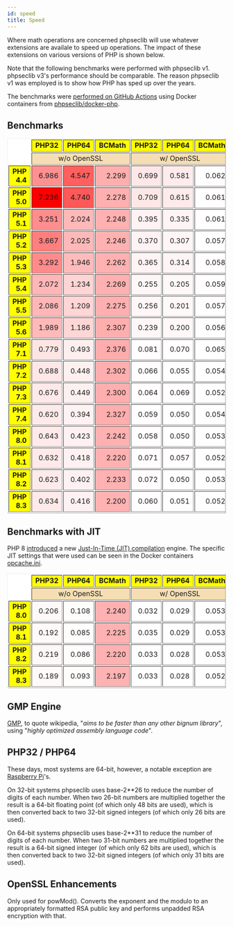 ```yaml
---
id: speed
title: Speed
---
```


<style>
table { border: 1px outset; zborder-spacing: 2px; border-collapse: separate }
td { border: 1px inset gray; zpadding: 3px }
thead { background: yellow }
thead td { font-weight: bold }
tbody td {text-align: right }
</style>

Where math operations are concerned phpseclib will use whatever extensions are availale to speed up operations. The impact of these extensions on various versions of PHP is shown below.

Note that the following benchmarks were performed with phpseclib v1. phpseclib v3's performance should be comparable. The reason phpseclib v1 was employed is to show how PHP has sped up over the years.

The benchmarks were [performed on GitHub Actions](https://github.com/phpseclib/benchmarks) using Docker containers from [phpseclib/docker-php](https://github.com/phpseclib/docker-php).

## Benchmarks

<table border="1">
  <thead>
    <tr><td style="border: 0; background: white"></td><td>PHP32</td><td>PHP64</td><td>BCMath</td><td>PHP32</td><td>PHP64</td><td>BCMath</td><td>GMP</td></tr>
    <tr><td style="border: 0; background: white"></td><td colspan="3" style="background: wheat; font-weight: normal; text-align: center">w/o OpenSSL</td><td colspan="3" style="background: wheat; font-weight: normal; text-align: center">w/ OpenSSL</td><td style="border: 0; background: white"></td></tr>
  </thead>
  <tbody>
<tr><td style="background: yellow"><b>PHP 4.4</b></td><td style="background: #ff9090">6.986</td></td><td style="background: #ff5f5f">4.547</td></td><td style="background: #ffaeae">2.299</td></td><td style="background: #ffe7e7">0.699</td></td><td style="background: #ffebeb">0.581</td></td><td style="background: #fffdfd">0.062</td></td><td style="background: #ffffff">0.002</td></td></tr><tr><td style="background: yellow"><b>PHP 5.0</b></td><td style="background: #ff0000">7.236</td></td><td style="background: #ff5858">4.740</td></td><td style="background: #ffafaf">2.278</td></td><td style="background: #ffe7e7">0.709</td></td><td style="background: #ffeaea">0.615</td></td><td style="background: #fffdfd">0.061</td></td><td style="background: #ffffff">0.002</td></td></tr><tr><td style="background: yellow"><b>PHP 5.1</b></td><td style="background: #ff8d8d">3.251</td></td><td style="background: #ffb8b8">2.024</td></td><td style="background: #ffb0b0">2.248</td></td><td style="background: #fff2f2">0.395</td></td><td style="background: #fff4f4">0.335</td></td><td style="background: #fffdfd">0.061</td></td><td style="background: #ffffff">0.002</td></td></tr><tr><td style="background: yellow"><b>PHP 5.2</b></td><td style="background: #ff7e7e">3.667</td></td><td style="background: #ffb8b8">2.025</td></td><td style="background: #ffb0b0">2.246</td></td><td style="background: #fff2f2">0.370</td></td><td style="background: #fff5f5">0.307</td></td><td style="background: #fffefe">0.057</td></td><td style="background: #ffffff">0.002</td></td></tr><tr><td style="background: yellow"><b>PHP 5.3</b></td><td style="background: #ff8b8b">3.292</td></td><td style="background: #ffbbbb">1.946</td></td><td style="background: #ffb0b0">2.262</td></td><td style="background: #fff3f3">0.365</td></td><td style="background: #fff4f4">0.314</td></td><td style="background: #fffdfd">0.058</td></td><td style="background: #ffffff">0.002</td></td></tr><tr><td style="background: yellow"><b>PHP 5.4</b></td><td style="background: #ffb6b6">2.072</td></td><td style="background: #ffd4d4">1.234</td></td><td style="background: #ffb0b0">2.269</td></td><td style="background: #fff7f7">0.255</td></td><td style="background: #fff8f8">0.205</td></td><td style="background: #fffdfd">0.059</td></td><td style="background: #ffffff">0.002</td></td></tr><tr><td style="background: yellow"><b>PHP 5.5</b></td><td style="background: #ffb6b6">2.086</td></td><td style="background: #ffd5d5">1.209</td></td><td style="background: #ffafaf">2.275</td></td><td style="background: #fff6f6">0.256</td></td><td style="background: #fff8f8">0.201</td></td><td style="background: #fffefe">0.057</td></td><td style="background: #ffffff">0.002</td></td></tr><tr><td style="background: yellow"><b>PHP 5.6</b></td><td style="background: #ffb9b9">1.989</td></td><td style="background: #ffd6d6">1.186</td></td><td style="background: #ffaeae">2.307</td></td><td style="background: #fff7f7">0.239</td></td><td style="background: #fff8f8">0.200</td></td><td style="background: #fffefe">0.056</td></td><td style="background: #ffffff">0.002</td></td></tr><tr><td style="background: yellow"><b>PHP 7.1</b></td><td style="background: #ffe4e4">0.779</td></td><td style="background: #ffeeee">0.493</td></td><td style="background: #ffacac">2.376</td></td><td style="background: #fffdfd">0.081</td></td><td style="background: #fffdfd">0.070</td></td><td style="background: #fffdfd">0.065</td></td><td style="background: #ffffff">0.002</td></td></tr><tr><td style="background: yellow"><b>PHP 7.2</b></td><td style="background: #ffe7e7">0.688</td></td><td style="background: #fff0f0">0.448</td></td><td style="background: #ffaeae">2.302</td></td><td style="background: #fffdfd">0.066</td></td><td style="background: #fffefe">0.055</td></td><td style="background: #fffefe">0.054</td></td><td style="background: #ffffff">0.001</td></td></tr><tr><td style="background: yellow"><b>PHP 7.3</b></td><td style="background: #ffe8e8">0.676</td></td><td style="background: #fff0f0">0.449</td></td><td style="background: #ffaeae">2.300</td></td><td style="background: #fffdfd">0.064</td></td><td style="background: #fffdfd">0.069</td></td><td style="background: #fffefe">0.052</td></td><td style="background: #ffffff">0.002</td></td></tr><tr><td style="background: yellow"><b>PHP 7.4</b></td><td style="background: #ffeaea">0.620</td></td><td style="background: #fff2f2">0.394</td></td><td style="background: #ffadad">2.327</td></td><td style="background: #fffdfd">0.059</td></td><td style="background: #fffefe">0.050</td></td><td style="background: #fffefe">0.054</td></td><td style="background: #ffffff">0.001</td></td></tr><tr><td style="background: yellow"><b>PHP 8.0</b></td><td style="background: #ffe9e9">0.643</td></td><td style="background: #fff1f1">0.423</td></td><td style="background: #ffb0b0">2.242</td></td><td style="background: #fffdfd">0.058</td></td><td style="background: #fffefe">0.050</td></td><td style="background: #fffefe">0.053</td></td><td style="background: #ffffff">0.001</td></td></tr><tr><td style="background: yellow"><b>PHP 8.1</b></td><td style="background: #ffe9e9">0.632</td></td><td style="background: #fff1f1">0.418</td></td><td style="background: #ffb1b1">2.220</td></td><td style="background: #fffdfd">0.071</td></td><td style="background: #fffdfd">0.057</td></td><td style="background: #fffefe">0.052</td></td><td style="background: #ffffff">0.002</td></td></tr><tr><td style="background: yellow"><b>PHP 8.2</b></td><td style="background: #ffeaea">0.623</td></td><td style="background: #fff1f1">0.402</td></td><td style="background: #ffb1b1">2.233</td></td><td style="background: #fffdfd">0.072</td></td><td style="background: #fffefe">0.050</td></td><td style="background: #fffefe">0.053</td></td><td style="background: #ffffff">0.002</td></td></tr><tr><td style="background: yellow"><b>PHP 8.3</b></td><td style="background: #ffe9e9">0.634</td></td><td style="background: #fff1f1">0.416</td></td><td style="background: #ffb2b2">2.200</td></td><td style="background: #fffdfd">0.060</td></td><td style="background: #fffefe">0.051</td></td><td style="background: #fffefe">0.052</td></td><td style="background: #ffffff">0.002</td></td></tr></tbody></table>

## Benchmarks with JIT

PHP 8 [introduced](https://wiki.php.net/rfc/jit) a new [Just-In-Time (JIT) compilation](https://en.wikipedia.org/wiki/Just-in-time_compilation) engine. The specific JIT settings that were used can be seen in the Docker containers [opcache.ini](https://github.com/phpseclib/docker-php/blob/8.0jit/opcache.ini).

<table border="1">
  <thead>
    <tr><td style="border: 0; background: white"></td><td>PHP32</td><td>PHP64</td><td>BCMath</td><td>PHP32</td><td>PHP64</td><td>BCMath</td><td>GMP</td></tr>
    <tr><td style="border: 0; background: white"></td><td colspan="3" style="background: wheat; font-weight: normal; text-align: center">w/o OpenSSL</td><td colspan="3" style="background: wheat; font-weight: normal; text-align: center">w/ OpenSSL</td><td style="border: 0; background: white"></td></tr>
  </thead>
  <tbody>
<tr><td style="background: yellow"><b>PHP 8.0</b></td><td style="background: #fff8f8">0.206</td></td><td style="background: #fffcfc">0.108</td></td><td style="background: #ffb1b1">2.240</td></td><td style="background: #fffefe">0.032</td></td><td style="background: #fffefe">0.029</td></td><td style="background: #fffefe">0.053</td></td><td style="background: #ffffff">0.002</td></td></tr><tr><td style="background: yellow"><b>PHP 8.1</b></td><td style="background: #fff9f9">0.192</td></td><td style="background: #fffcfc">0.085</td></td><td style="background: #ffb1b1">2.225</td></td><td style="background: #fffefe">0.035</td></td><td style="background: #fffefe">0.029</td></td><td style="background: #fffefe">0.053</td></td><td style="background: #ffffff">0.002</td></td></tr><tr><td style="background: yellow"><b>PHP 8.2</b></td><td style="background: #fff8f8">0.219</td></td><td style="background: #fffcfc">0.086</td></td><td style="background: #ffb1b1">2.220</td></td><td style="background: #fffefe">0.033</td></td><td style="background: #ffffff">0.028</td></td><td style="background: #fffefe">0.053</td></td><td style="background: #ffffff">0.002</td></td></tr><tr><td style="background: yellow"><b>PHP 8.3</b></td><td style="background: #fff9f9">0.189</td></td><td style="background: #fffcfc">0.093</td></td><td style="background: #ffb2b2">2.197</td></td><td style="background: #fffefe">0.033</td></td><td style="background: #ffffff">0.028</td></td><td style="background: #fffefe">0.052</td></td><td style="background: #ffffff">0.002</td></td></tr></tbody></table>

## GMP Engine

[GMP](http://en.wikipedia.org/wiki/GNU_Multiple_Precision_Arithmetic_Library), to quote wikipedia, "_aims to be faster than any other bignum library_", using "_highly optimized assembly language code_".

## PHP32 / PHP64

These days, most systems are 64-bit, however, a notable exception are [Raspberry Pi](https://en.wikipedia.org/wiki/Raspberry_Pi_OS)'s.

On 32-bit systems phpseclib uses base-2**26 to reduce the number of digits of each number. When two 26-bit numbers are multiplied together the result is a 64-bit floating point (of which only 48 bits are used), which is then converted back to two 32-bit signed integers (of which only 26 bits are used).

On 64-bit systems phpseclib uses base-2**31 to reduce the number of digits of each number. When two 31-bit numbers are multiplied together the result is a 64-bit signed integer (of which only 62 bits are used), which is then converted back to two 32-bit signed integers (of which only 31 bits are used).

## OpenSSL Enhancements

Only used for powMod(). Converts the exponent and the modulo to an appropriately formatted RSA public key and performs unpadded RSA encryption with that.